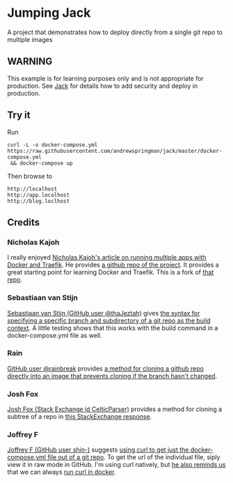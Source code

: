 # Jumping Jack
A project that demonstrates how to deploy directly from a single git repo to multiple images

## WARNING

This example is for learning purposes only and is not appropriate for production.  See [Jack](https://github.com/nicholaskajoh/jack) for details how to add security and deploy in production.

## Try it

Run
```shell
curl -L -o docker-compose.yml https://raw.githubusercontent.com/andrewspringman/jack/master/docker-compose.yml
 && docker-compose up
```
Then browse to
```
http://localhost
http://app.localhost
http://blog.loclhost
```

## Credits

### Nicholas Kajoh
I really enjoyed [Nicholas Kajoh's article on running multiple apps with Docker and Traefik](https://medium.com/@nicholaskajoh/how-to-run-multiple-apps-on-one-server-using-docker-and-traefik-de3f6a5ddb4c).  He provides [a github repo of the project](https://github.com/nicholaskajoh/jack).  It provides a great starting point for learning Docker and Traefik.  This is a fork of [that repo](https://github.com/nicholaskajoh/jack).

### Sebastiaan van Stijn
[Sebastiaan van Stijn (GitHub user @thaJeztah)](https://github.com/thaJeztah) gives [the syntax for specifying a specific branch and subdirectory of a git repo as the build context](https://github.com/moby/moby/issues/7071#issuecomment-234306681).  A little testing shows that this works with the build command in a docker-compose.yml file as well.

### Rain
[GitHub user @rainbreak](https://github.com/rainbreak) provides [a method for cloning a github repo directly into an image that prevents cloning if the branch hasn't changed](https://github.com/moby/moby/issues/14704#issuecomment-215961707).

### Josh Fox
[Josh Fox (Stack Exchange id CelticParser)](https://askubuntu.com/users/384425/celticparser) provides a method for cloning a subtree of a repo in [this StackExchange response](https://askubuntu.com/questions/460885/how-to-clone-git-repository-only-some-directories/729798#729798).

### Joffrey F
[Joffrey F (GitHub user shin-)](https://github.com/shin-) suggests [using curl to get just the docker-compose.yml file out of a git repo](https://github.com/docker/compose/pull/5441#issuecomment-365740221).  To get the url of the individual file, siply view it in raw mode in GitHub.  I'm using curl natively, but [he also reminds us](https://github.com/docker/compose/pull/5441#issuecomment-372503247) that we can always [run curl in docker](https://hub.docker.com/r/appropriate/curl/).
